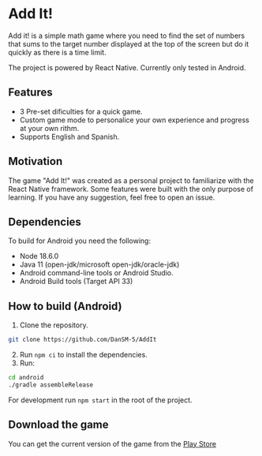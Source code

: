 Add It!
==========

Add it! is a simple math game where you need to find the set of numbers that sums to the target number displayed at the top of the screen but do it quickly as there is a time limit.

The project is powered by React Native. Currently only tested in Android.

## Features

- 3 Pre-set dificulties for a quick game.
- Custom game mode to personalice your own experience and progress at your own rithm.
- Supports English and Spanish.

## Motivation

The game "Add It!" was created as a personal project to familiarize with the React Native framework. Some features were built with the only purpose of learning. If you have any suggestion, feel free to open an issue.

## Dependencies

To build for Android you need the following:

- Node 18.6.0
- Java 11 (open-jdk/microsoft open-jdk/oracle-jdk)
- Android command-line tools or Android Studio.
- Android Build tools (Target API 33)

## How to build (Android)

1. Clone the repository.
```bash
git clone https://github.com/DanSM-5/AddIt
```
2. Run `npm ci` to install the dependencies.
3. Run:

```bash
cd android
./gradle assembleRelease
```

For development run `npm start` in the root of the project.

## Download the game

You can get the current version of the game from the [Play Store](https://play.google.com/store/apps/details?id=com.eduardosanchez.addit)
